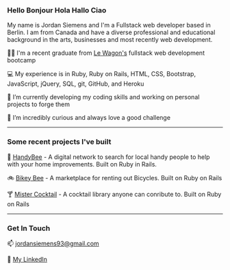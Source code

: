 ### Hello Bonjour Hola Hallo Ciao

My name is Jordan Siemens and I'm a Fullstack web developer based in Berlin. I am from Canada and have a diverse professional and educational background in the arts, businesses and most recently web development.

:man_student:	 I'm a recent graduate from [Le Wagon's](https://www.lewagon.com/) fullstack web development bootcamp

:computer: My experience is in Ruby, Ruby on Rails, HTML, CSS, Bootstrap, JavaScript, jQuery, SQL, git, GitHub, and Heroku

🌱 I’m currently developing my coding skills and working on personal projects to forge them

🤔 I’m incredibly curious and always love a good challenge

---------------------

### Some recent projects I've built 

:construction: [HandyBee](https://www.handybee.me/) - A digital network to search for local handy people to help with your home improvements. Built on Ruby in Rails.

:bike: [Bikey Bee](https://airbnb-jordannadroj.herokuapp.com/) - A marketplace for renting out Bicycles. Built on Ruby on Rails

:cocktail: [Mister Cocktail](https://rails-mister-cocktail-470.herokuapp.com/) - A cocktail library anyone can conribute to. Built on Ruby on Rails

----------------------

### Get In Touch

📫 jordansiemens93@gmail.com

:link: [My LinkedIn](https://www.linkedin.com/in/jordan-siemens/)

